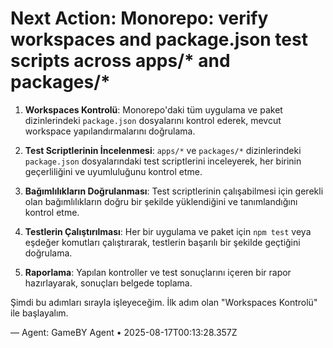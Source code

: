 # Next Action: Monorepo: verify workspaces and package.json test scripts across apps/* and packages/*

1. **Workspaces Kontrolü**: Monorepo'daki tüm uygulama ve paket dizinlerindeki `package.json` dosyalarını kontrol ederek, mevcut workspace yapılandırmalarını doğrulama.

2. **Test Scriptlerinin İncelenmesi**: `apps/*` ve `packages/*` dizinlerindeki `package.json` dosyalarındaki test scriptlerini inceleyerek, her birinin geçerliliğini ve uyumluluğunu kontrol etme.

3. **Bağımlılıkların Doğrulanması**: Test scriptlerinin çalışabilmesi için gerekli olan bağımlılıkların doğru bir şekilde yüklendiğini ve tanımlandığını kontrol etme.

4. **Testlerin Çalıştırılması**: Her bir uygulama ve paket için `npm test` veya eşdeğer komutları çalıştırarak, testlerin başarılı bir şekilde geçtiğini doğrulama.

5. **Raporlama**: Yapılan kontroller ve test sonuçlarını içeren bir rapor hazırlayarak, sonuçları belgede toplama. 

Şimdi bu adımları sırayla işleyeceğim. İlk adım olan "Workspaces Kontrolü" ile başlayalım.

— Agent: GameBY Agent • 2025-08-17T00:13:28.357Z
